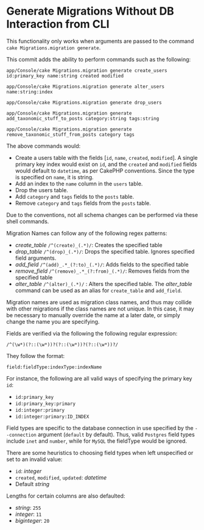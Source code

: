Generate Migrations Without DB Interaction from CLI
===================================================

This functionality only works when arguments are passed to the command `cake Migrations.migration generate`.

This commit adds the ability to perform commands such as the following:

	app/Console/cake Migrations.migration generate create_users id:primary_key name:string created modified

	app/Console/cake Migrations.migration generate alter_users name:string:index

	app/Console/cake Migrations.migration generate drop_users

	app/Console/cake Migrations.migration generate add_taxonomic_stuff_to_posts category:string tags:string

	app/Console/cake Migrations.migration generate remove_taxonomic_stuff_from_posts category tags

The above commands would:

* Create a users table with the fields [`id`, `name`, `created`, `modified`]. A single primary key index would exist on `id`, and the `created` and `modified` fields would default to `datetime`, as per CakePHP conventions. Since the type is specified on `name`, it is string.
* Add an index to the `name` column in the `users` table.
* Drop the users table.
* Add `category` and `tags` fields to the `posts` table.
* Remove `category` and `tags` fields from the `posts` table.

Due to the conventions, not all schema changes can be performed via these shell commands.

Migration Names can follow any of the following regex patterns:

* *create_table* `/^(create)_(.*)/`: Creates the specified table
* *drop_table* `/^(drop)_(.*)/`: Drops the specified table. Ignores specified field arguments.
* *add_field* `/^(add)_.*_(?:to)_(.*)/`: Adds fields to the specified table
* *remove_field* `/^(remove)_.*_(?:from)_(.*)/`: Removes fields from the specified table
* *alter_table* `/^(alter)_(.*)/` : Alters the specified table. The *alter_table* command can be used as an alias for `create_table` and `add_field`.

Migration names are used as migration class names, and thus may collide with other migrations if the class names are not unique. In this case, it may be necessary to manually override the name at a later date, or simply change the name you are specifying.

Fields are verified via the following the following regular expression:

	/^(\w*)(?::(\w*))?(?::(\w*))?(?::(\w*))?/

They follow the format:

	field:fieldType:indexType:indexName

For instance, the following are all valid ways of specifying the primary key `id`:

* `id:primary_key`
* `id:primary_key:primary`
* `id:integer:primary`
* `id:integer:primary:ID_INDEX`

Field types are specific to the database connection in use specified by the `--connection` argument (`default` by default). Thus, valid `Postgres` field types include `inet` and `number`, while for `MySQL` the fieldType would be ignored.

There are some heuristics to choosing field types when left unspecified or set to an invalid value:

* `id`: *integer*
* `created`, `modified`, `updated`: *datetime*
* Default *string*

Lengths for certain columns are also defaulted:

* *string*: `255`
* *integer*: `11`
* *biginteger*: `20`